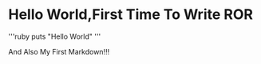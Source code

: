 # Hello World,First Time To Write ROR

'''ruby
puts "Hello World"
'''

And Also My First Markdown!!!